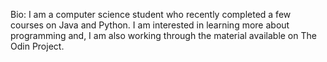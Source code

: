 Bio:
I am a computer science student who recently completed a few courses on Java and Python. 
I am interested in learning more about programming and, I am also working through the material
available on The Odin Project.
